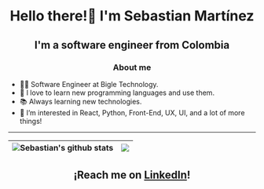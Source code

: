 ## <h1 align="center">Hello there!👋 I'm Sebastian Martínez</h1>


## <p align="center">I'm a software engineer from Colombia </p>

### <p align="center">About me</p>

* 👨‍💻 Software Engineer at Bigle Technology.
* 🌟 I love to learn new programming languages and use them.
* 📚 Always learning new technologies.
* 👀 I’m interested in React, Python, Front-End, UX, UI, and a lot of more things!
***

| <img align="center" src="https://gh-stats.seba5.dev/api?username=seba5dev&show_icons=true&count_private=true&theme=discord_old_blurple&hide_border=true" alt="Sebastian's github stats" /> | <img align="center" src="https://gh-stats.seba5.dev/api/top-langs/?username=seba5dev&layout=compact&theme=discord_old_blurple&hide_border=true&langs_count=8" /> |
| ------------- | ------------- |




## <p align="center">¡Reach me on <a href="https://www.linkedin.com/in/seba5dev/">LinkedIn</a>!</p>
